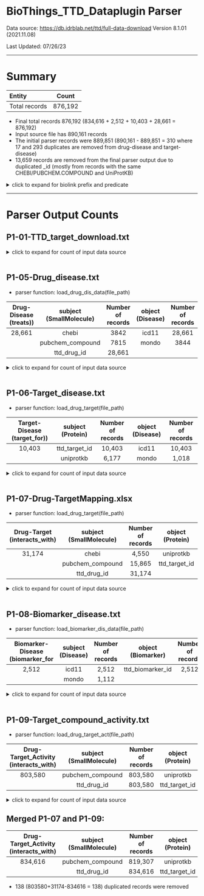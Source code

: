 # BioThings_TTD_Dataplugin Parser
Data source: https://db.idrblab.net/ttd/full-data-download
Version 8.1.01 (2021.11.08)

Last Updated: 07/26/23

***
# Summary

|Entity| Count |
|:--|:-----:|
|Total records| 876,192 |

- Final total records 876,192 (834,616 + 2,512 + 10,403 + 28,661 = 876,192)
- Input source file has 890,161 records
- The initial parser records were 889,851 (890,161 - 889,851 = 310 where 17 and 293 duplicates are removed from drug-disease and target-disease)
- 13,659 records are removed from the final parser output due to duplicated _id (mostly from records with the same CHEBI/PUBCHEM.COMPOUND and UniProtKB)

<details><summary>click to expand for biolink prefix and predicate</summary>
  
## X-BTE biolink id_prefixes:
- PUBCHEM.COMPOUND
- CHEBI
- TTD.DRUG (ttd_drug_id)
- UniProtKB
- TTD.TARGET (ttd_target_id)

## X-BTE biolink predicates:
- interacts_with
- treats
- target_for
- biomarker_for

</details> 

***

# Parser Output Counts

## P1-01-TTD_target_download.txt
<details><summary>click to expand for count of input data source</summary>
  
- Entity count from input data source file

| Entity | Count |             
| --- | --- |
| TARGETID | 4221 |
| UNIPROID  | 3597 |
| TARGTYPE | 4080 |
| BIOCLASS | 2626 |

- UniProtAC labels: 3597 (str + list of str), 3851 (str)
- Unique UniProtAC labels: 3448 (str)
</details>

<br>

## P1-05-Drug_disease.txt
- parser function: load_drug_dis_data(file_path)

|Drug-Disease (treats))| subject (SmallMolecule) | Number of records | object (Disease) | Number of records |
|:--------------------------:|:-----------------------:|:-----------------:|:----------------:|:-----------------:|
|28,661|chebi| 3842 |icd11|28,661|
||pubchem_compound| 7815 |mondo| 3844 |
||ttd_drug_id|28,661|||

  
<details><summary>click to expand for count of input data source</summary>

<br>

| Entity | Count | Notes |
| --- | --- | ---|
| TTDDRUID | 22,597 ||
| DRUGNAME  | 22,597 ||
| INDICATI | 28,978 | *input records |

- Parser merged TTDDRUGID with the same INDICATI ICD11
- 317 duplicated records are merged

</details>

<br>



## P1-06-Target_disease.txt
- parser function: load_drug_target(file_path)

|Target-Disease (target_for))| subject (Protein) | Number of records | object (Disease) | Number of records |
|:--------------------------:|:-----------------------:|:-----------------:|:----------------:|:-----------------:|
|10,403|ttd_target_id|10,403|icd11|10,403|
||uniprotkb|6,177|mondo|1,018|

<details><summary>click to expand for count of input data source</summary>
  
<br>

| Entity | Count | Notes
| --- | --- | --- |
| TARGETID | 2,373 ||
| TARGNAME  | 2,373 ||
| INDICATI | 10,428 | *input records |

- Parser merged TARGETID with the same INDICATI ICD11
- 17 duplicated TARGETID + INDICATI ICD11: 10428 - 10411 = 17
- Additional 8 duplicated records were removed after mapping icd11 to mondo and ttd_target_id to uniprotkb

</details>

<br>

## P1-07-Drug-TargetMapping.xlsx
- parser function: load_drug_target(file_path)

|Drug-Target (interacts_with)| subject (SmallMolecule) | Number of records | object (Protein) | Number of records |
|:--------------------------:|:-----------------------:|:-----------------:|:----------------:|:-----------------:|
|31,174|chebi|4,550|uniprotkb|19,836|
||pubchem_compound|15,865|ttd_target_id|31,174|
||ttd_drug_id|31,174|||

<details><summary>click to expand for count of input data source</summary>

<br>

| Entity | Count |
| --- | --- |
| DrugID | 44,663 |
| TargetID | 44,663 |
| MOA | 44,663 |
| Highest_status | 44,663 |

- 13,460 drug-target pairs overlapped with the P1-09 data, which were dealt together with the P1-09 parser
- The left 31,174 (44,663-13,460 = 31,203) were included in the output of this parser and 29 duplicated records were removed. (31,203-31,174 = 29)

</details>

<br>

## P1-08-Biomarker_disease.txt
- parser function: load_biomarker_dis_data(file_path)

|Biomarker-Disease (biomarker_for | subject (Disease) | Number of records | object  (Biomarker) | Number of records |
|:--------------------------:|:-----------------------:|:-----------------:|:----------------:|:-----------------:|
|2,512|icd11|2,512|ttd_biomarker_id|2,512|
||mondo|1,112|||

<details><summary>click to expand for count of input data source</summary>

<br>

| Entity | Count |
| --- | --- |
| BiomarkerID | 2,512 |
| Biomarker_Name | 2,512 |
| Diseasename | 2,512 |
| ICD11 | 2,512 |
| ICD10 | |
| ICD9 | |


</details>

<br>

## P1-09-Target_compound_activity.txt
- parser function: load_drug_target_act(file_path)

|Drug-Target_Activity (interacts_with)| subject (SmallMolecule) | Number of records | object (Protein) | Number of records |
|:--------------------------:|:-----------------------:|:-----------------:|:----------------:|:-----------------:|
|803,580|pubchem_compound|803,580|uniprotkb|480,975|
||ttd_drug_id|803,580|ttd_target_id|803,580|

<details><summary>click to expand for count of input data source</summary>

<br>

| Entity | Count |
| --- | --- |
| TTD Target ID | 803,580 |
| TTD Drug/Compound ID | 803,580 |
| Pubchem CID | 803,580 |
| Activity | 803,580 |

</details>

## Merged P1-07 and P1-09:
|Drug-Target_Activity (interacts_with)| subject (SmallMolecule) | Number of records | object (Protein) | Number of records |
|:--------------------------:|:-----------------------:|:-----------------:|:----------------:|:-----------------:|
|834,616|pubchem_compound|819,307|uniprotkb|500,703|
||ttd_drug_id|834,616|ttd_target_id|834,616|

- 138 (803580+31174-834616 = 138) duplicated records were removed

